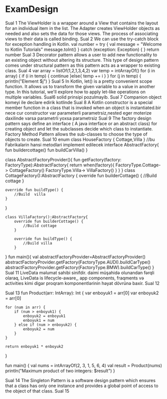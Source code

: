 # ExamDesign
Sual 1
The ViewHolder is a wrapper around a View that contains the layout for an individual item in the list. The Adapter creates ViewHolder objects as needed and also
sets the data for those views. The process of associating views to their data is called binding.
Sual 2
We can use the try-catch block for exception handling in Kotlin.
val number = try {
    val message = "Welcome to Kotlin Tutorials"
    message.toInt()
} catch (exception: Exception) {
}
return number
Sual 3
Decorator pattern allows a user to add new functionality to an existing object without altering its structure. This type of design pattern comes under structural pattern as this pattern acts as a wrapper to existing class.
Sual 4
var array = listOf<Int>(1,2,1,3,4,2)
var temp = intArrayOf()
for (i in array)
{
    if (i in temp)
    {
        continue
    }else{
        temp += i
    }
}
for (j in temp)
{
    println("Element $j")
}
Sual 5
In Kotlin, let() is a pretty convenient scope function. It allows us to transform the given variable to a value in another type. In this tutorial, we'll explore how to apply let-like operations on multiple variables.
Sual6
solid prinsipi pozulmayib.
Sual 7
Companion object komeyi ile declare edirik kotlinde
Sual 8
A Kotlin constructor is a special member function in a class that is invoked when an object is instantiated.bir nece cur constructor var
parameterli parametrsiz,nested
eger moterize daxilinde varsa parametrli yoxsa parametrsiz
Sual 9
The factory design pattern says define an interface ( A java interface or an abstract class) for creating object and let the subclasses decide which class to instantiate. Factory Method Pattern allows the sub-classes to choose the type of objects to create.
Sual 10
enum class HouseFactory {
    Cottage,Villa
}
//bu Fabrikalarin hansi metodlari implement edilecek
interface AbstractFactory{
   fun buildercottage()
   fun buildCarVilla()
}

class AbstractFactoryProvider(){
    fun getFactory(factory: FactoryType):AbstractFactory{
      return  when(factory){
            FactoryType.Cottage-> CottageFactory()
            FactoryType.Villa-> VillaFactory()
        }
    }
}
class CottageFactory():AbstractFactory {
    override fun builderCottage() {
        //Build cottage
    }

    override fun buildType() {
        //Build  villa
    }

}

    class VillaFactory():AbstractFactory{
        override fun builderCottage() {
            //Build cottage
        }

        override fun buildType() {
            //Build villa
        }
}
fun main(){
    val abstractFactoryProvider=AbstractFactoryProvider()
    abstractFactoryProvider.getFactory(FactoryType.AUDI).buildCarType()
    abstractFactoryProvider.getFactory(FactoryType.BMW).buildCarType()
}
Sual 11
LiveData məlumat sahibi sinifdir. daimi müşahidə olunandan fərqli olaraq, LiveData is lifecycle-aware,, app components, fraqments və activities kimi digər proqram komponentlərinin həyat dövrünə baxir.
Sual 12

Sual 13
fun Product(arr: IntArray): Int {
    var enboyuk1 = arr[0]
    var enboyuk2 = arr[0]

    for (num in arr) {
        if (num > enboyuk1) {
            enboyuk2 = enboyuk1
            enboyuk1 = num
        } else if (num > enboyuk2) {
            enboyuk2 = num
        }
    }

    return enboyuk1 * enboyuk2
}

fun main() {
    val nums = intArrayOf(2, 3, 1, 5, 6, 4)
    val result = Product(nums)
    println("Maximum product of two integers: $result")
}


Sual 14
The Singleton Pattern is a software design pattern which ensures that a class has only one instance and provides a global point of access to the object of that class.
Sual 15
